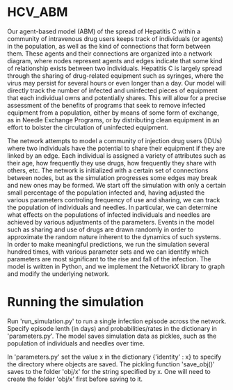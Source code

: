 # HCV_ABM
Our agent-based model (ABM) of the spread of Hepatitis C within a community of intravenous drug users keeps track of individuals (or agents) in the population, as well as the kind of connections that form between them. These agents and their connections are organized into a network diagram, where nodes represent agents and edges indicate that some kind of relationship exists between two individuals. Hepatitis C is largely spread through the sharing of drug-related equipment such as syringes, where the virus may persist for several hours or even longer than a day. Our model will directly track the number of infected and uninfected pieces of equipment that each individual owns and potentially shares. This will allow for a precise assessment of the benefits of programs that seek to remove infected equipment from a population, either by means of some form of exchange, as in Needle Exchange Programs, or by distributing clean equipment in an effort to bolster the circulation of uninfected equipment. 

The network attempts to model a community of injection drug users (IDUs) where two individuals have the potential to share their equipment if they are linked by an edge. Each individual is assigned a variety of attributes such as their age, how frequently they use drugs, how frequently they share with others, etc. The network is initialized with a certain set of connections between nodes, but as the simulation progresses some edges may break and new ones may be formed. We start off the simulation with only a certain small percentage of the population infected and, having adjusted the various parameters controling frequency of use and sharing, we can track the population of individuals and needles. In particular, we can determine what effects on the populations of infected individuals and needles are achieved by various adjustments of the parameters. Events in the model such as sharing and use of drugs are drawn randomly in order to approximate the random nature inherent to the dynamics of such systems. In order to make meaningful predictions, we run the simulation several hundred times, with various parameter sets and we can identify which parameters are most significant to the rise and fall of the infection. The model is written in Python, and we implement the NetworkX library to graph and modify the underlying network.

# Running the simulation
Run 'run_simulation.py' to run a single infection episode across the network. Specify episode lenth (in days) and probabilities/rates in the dictionary in 'parameters.py'. The model saves simulation data as pickles, such as the population of individuals and needles over time. 

In 'parameters.py' set the value x in the dictionary {'identity' : x} to specify the directory where objects are saved. The pickling function 'save_obj()' saves to the folder 'obj/x' for the string specified by x. One will need to create the folder 'obj/x' first before saving to it. 
